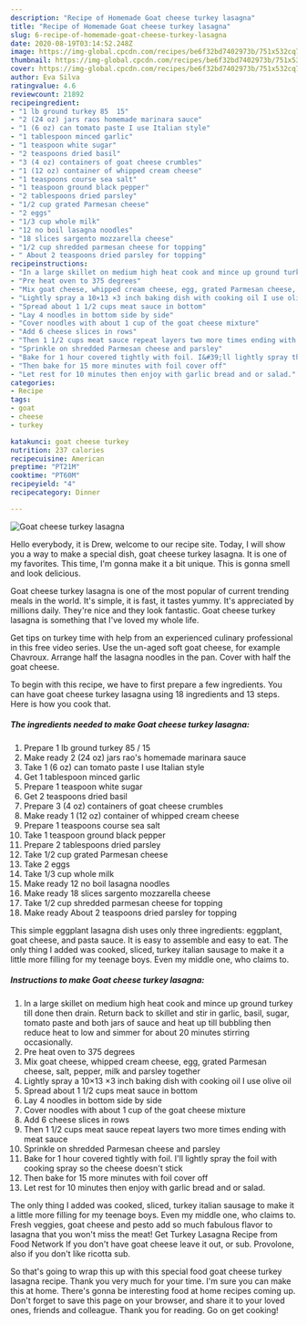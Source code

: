 ```yaml
---
description: "Recipe of Homemade Goat cheese turkey lasagna"
title: "Recipe of Homemade Goat cheese turkey lasagna"
slug: 6-recipe-of-homemade-goat-cheese-turkey-lasagna
date: 2020-08-19T03:14:52.248Z
image: https://img-global.cpcdn.com/recipes/be6f32bd7402973b/751x532cq70/goat-cheese-turkey-lasagna-recipe-main-photo.jpg
thumbnail: https://img-global.cpcdn.com/recipes/be6f32bd7402973b/751x532cq70/goat-cheese-turkey-lasagna-recipe-main-photo.jpg
cover: https://img-global.cpcdn.com/recipes/be6f32bd7402973b/751x532cq70/goat-cheese-turkey-lasagna-recipe-main-photo.jpg
author: Eva Silva
ratingvalue: 4.6
reviewcount: 21892
recipeingredient:
- "1 lb ground turkey 85  15"
- "2 (24 oz) jars raos homemade marinara sauce"
- "1 (6 oz) can tomato paste I use Italian style"
- "1 tablespoon minced garlic"
- "1 teaspoon white sugar"
- "2 teaspoons dried basil"
- "3 (4 oz) containers of goat cheese crumbles"
- "1 (12 oz) container of whipped cream cheese"
- "1 teaspoons course sea salt"
- "1 teaspoon ground black pepper"
- "2 tablespoons dried parsley"
- "1/2 cup grated Parmesan cheese"
- "2 eggs"
- "1/3 cup whole milk"
- "12 no boil lasagna noodles"
- "18 slices sargento mozzarella cheese"
- "1/2 cup shredded parmesan cheese for topping"
- " About 2 teaspoons dried parsley for topping"
recipeinstructions:
- "In a large skillet on medium high heat cook and mince up ground turkey till done then drain. Return back to skillet and stir in garlic, basil, sugar, tomato paste and both jars of sauce and heat up till bubbling then reduce heat to low and simmer for about 20 minutes stirring occasionally."
- "Pre heat oven to 375 degrees"
- "Mix goat cheese, whipped cream cheese, egg, grated Parmesan cheese, salt, pepper, milk and parsley together"
- "Lightly spray a 10×13 ×3 inch baking dish with cooking oil I use olive oil"
- "Spread about 1 1/2 cups meat sauce in bottom"
- "Lay 4 noodles in bottom side by side"
- "Cover noodles with about 1 cup of the goat cheese mixture"
- "Add 6 cheese slices in rows"
- "Then 1 1/2 cups meat sauce repeat layers two more times ending with meat sauce"
- "Sprinkle on shredded Parmesan cheese and parsley"
- "Bake for 1 hour covered tightly with foil. I&#39;ll lightly spray the foil with cooking spray so the cheese doesn&#39;t stick"
- "Then bake for 15 more minutes with foil cover off"
- "Let rest for 10 minutes then enjoy with garlic bread and or salad."
categories:
- Recipe
tags:
- goat
- cheese
- turkey

katakunci: goat cheese turkey 
nutrition: 237 calories
recipecuisine: American
preptime: "PT21M"
cooktime: "PT60M"
recipeyield: "4"
recipecategory: Dinner

---
```



![Goat cheese turkey lasagna](https://img-global.cpcdn.com/recipes/be6f32bd7402973b/751x532cq70/goat-cheese-turkey-lasagna-recipe-main-photo.jpg)

Hello everybody, it is Drew, welcome to our recipe site. Today, I will show you a way to make a special dish, goat cheese turkey lasagna. It is one of my favorites. This time, I'm gonna make it a bit unique. This is gonna smell and look delicious.

Goat cheese turkey lasagna is one of the most popular of current trending meals in the world. It's simple, it is fast, it tastes yummy. It's appreciated by millions daily. They're nice and they look fantastic. Goat cheese turkey lasagna is something that I've loved my whole life.

Get tips on turkey time with help from an experienced culinary professional in this free video series. Use the un-aged soft goat cheese, for example Chavroux. Arrange half the lasagna noodles in the pan. Cover with half the goat cheese.


To begin with this recipe, we have to first prepare a few ingredients. You can have goat cheese turkey lasagna using 18 ingredients and 13 steps. Here is how you cook that.

<!--inarticleads1-->

##### The ingredients needed to make Goat cheese turkey lasagna:

1. Prepare 1 lb ground turkey 85 / 15
1. Make ready 2 (24 oz) jars rao&#39;s homemade marinara sauce
1. Take 1 (6 oz) can tomato paste I use Italian style
1. Get 1 tablespoon minced garlic
1. Prepare 1 teaspoon white sugar
1. Get 2 teaspoons dried basil
1. Prepare 3 (4 oz) containers of goat cheese crumbles
1. Make ready 1 (12 oz) container of whipped cream cheese
1. Prepare 1 teaspoons course sea salt
1. Take 1 teaspoon ground black pepper
1. Prepare 2 tablespoons dried parsley
1. Take 1/2 cup grated Parmesan cheese
1. Take 2 eggs
1. Take 1/3 cup whole milk
1. Make ready 12 no boil lasagna noodles
1. Make ready 18 slices sargento mozzarella cheese
1. Take 1/2 cup shredded parmesan cheese for topping
1. Make ready  About 2 teaspoons dried parsley for topping


This simple eggplant lasagna dish uses only three ingredients: eggplant, goat cheese, and pasta sauce. It is easy to assemble and easy to eat. The only thing I added was cooked, sliced, turkey italian sausage to make it a little more filling for my teenage boys. Even my middle one, who claims to. 

<!--inarticleads2-->

##### Instructions to make Goat cheese turkey lasagna:

1. In a large skillet on medium high heat cook and mince up ground turkey till done then drain. Return back to skillet and stir in garlic, basil, sugar, tomato paste and both jars of sauce and heat up till bubbling then reduce heat to low and simmer for about 20 minutes stirring occasionally.
1. Pre heat oven to 375 degrees
1. Mix goat cheese, whipped cream cheese, egg, grated Parmesan cheese, salt, pepper, milk and parsley together
1. Lightly spray a 10×13 ×3 inch baking dish with cooking oil I use olive oil
1. Spread about 1 1/2 cups meat sauce in bottom
1. Lay 4 noodles in bottom side by side
1. Cover noodles with about 1 cup of the goat cheese mixture
1. Add 6 cheese slices in rows
1. Then 1 1/2 cups meat sauce repeat layers two more times ending with meat sauce
1. Sprinkle on shredded Parmesan cheese and parsley
1. Bake for 1 hour covered tightly with foil. I&#39;ll lightly spray the foil with cooking spray so the cheese doesn&#39;t stick
1. Then bake for 15 more minutes with foil cover off
1. Let rest for 10 minutes then enjoy with garlic bread and or salad.


The only thing I added was cooked, sliced, turkey italian sausage to make it a little more filling for my teenage boys. Even my middle one, who claims to. Fresh veggies, goat cheese and pesto add so much fabulous flavor to lasagna that you won&#39;t miss the meat! Get Turkey Lasagna Recipe from Food Network If you don&#39;t have goat cheese leave it out, or sub. Provolone, also if you don&#39;t like ricotta sub. 

So that's going to wrap this up with this special food goat cheese turkey lasagna recipe. Thank you very much for your time. I'm sure you can make this at home. There's gonna be interesting food at home recipes coming up. Don't forget to save this page on your browser, and share it to your loved ones, friends and colleague. Thank you for reading. Go on get cooking!
